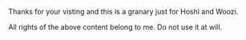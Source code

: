 Thanks for your visting and this is a granary just for Hoshi and Woozi.

All rights of the above content belong to me. Do not use it at will.
